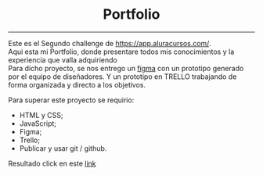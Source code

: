 # 
<h1 align="center">
   Portfolio
 </h1> 
<hr> 

   Este es el Segundo challenge de https://app.aluracursos.com/.   <br> 
   Aqui esta mi Portfolio, donde presentare todos mis conocimientos y la experiencia que valla adquiriendo    <br>
   Para dicho proyecto, se nos entrego un [figma](https://www.figma.com/file/o2di04LyhIgUoAbkNLde80/Portafolio?node-id=1%3A29) con un prototipo generado por el equipo de diseñadores. Y un prototipo en TRELLO trabajando de forma organizada y directo a los objetivos.<br>
   
   Para superar este proyecto se requirio: <br>

- HTML y CSS;
- JavaScript;
- Figma;
- Trello; 
- Publicar y usar git / github. <br> 

Resultado click en este [link](https://kinggarett.github.io/Portfolio/)
